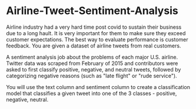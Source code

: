 # Airline-Tweet-Sentiment-Analysis

Airline industry had a very hard time post covid to sustain their business due to a long hault. It is very important for them to make sure they exceed customer expectations. The best way to evaluate performance is customer feedback. You are given a dataset of airline tweets from real customers.

A sentiment analysis job about the problems of each major U.S. airline. Twitter data was scraped from February of 2015 and contributors were asked to first classify positive, negative, and neutral tweets, followed by categorizing negative reasons (such as "late flight" or "rude service").

You will use the text column and sentiment column to create a classification model that classifies a given tweet into one of the 3 classes - positive, negative, neutral.
